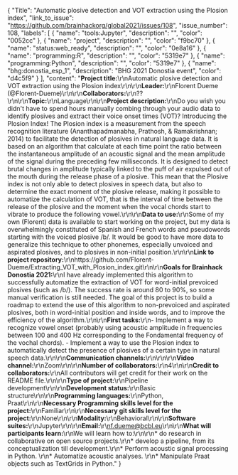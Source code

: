 {
  "Title": "Automatic plosive detection and VOT extraction using the Plosion index",
  "link_to_issue": "https://github.com/brainhackorg/global2021/issues/108",
  "issue_number": 108,
  "labels": [
    {
      "name": "tools:Jupyter",
      "description": "",
      "color": "0052cc"
    },
    {
      "name": "project",
      "description": "",
      "color": "f9bc70"
    },
    {
      "name": "status:web_ready",
      "description": "",
      "color": "0e8a16"
    },
    {
      "name": "programming:R",
      "description": "",
      "color": "5319e7"
    },
    {
      "name": "programming:Python",
      "description": "",
      "color": "5319e7"
    },
    {
      "name": "bhg:donostia_esp_1",
      "description": "BHG 2021 Donostia event",
      "color": "d4c5f9"
    }
  ],
  "content": "**Project title:**\r\nAutomatic plosive detection and VOT extraction using the Plosion index\r\n\r\n**Leader:**\r\nFlorent Dueme (@Florent-Dueme)\r\n\r\n**Collaborators:**\r\n??\r\n\r\n**Topic:**\r\nLanguage\r\n\r\n**Project description:**\r\nDo you wish you didn't have to spend hours manually combing through your audio data to identify plosives and extract their voice onset times (VOT)? Introducing the Plosion Index! The Plosion index is a measurement from the speech recognition literature (Ananthapadmanabha, Prathosh, & Ramakrishnan; 2014) to facilitate the detection of plosives in natural language data. It is based on an algorithm that calculate at each time point the ratio between the instantaneous amplitude of an acoustic signal and the mean amplitude of the signal during the preceding few milliseconds. It is designed to detect brutal changes in amplitude typically linked to the puff of air expulsed out of the mouth during the release phase of a plosive. This mean that the Plosive index is not only able to detect plosives in speech data, but also to determine the exact moment of the plosive release, making it possible to automatize the calculation of VOT, that is the interval of time between the release of the plosive and the moment when the vocal chords start to vibrate to produce the following vowel.\r\n\r\n**Data to use:**\r\nSome of my own (Florent) data is available to start working on the project, but my data is overwhelmingly constituted of Spanish and French words and pseudowords starting with the voiced plosive /b/. It would be good to have more data to generalize this technique to other phonemes, especially unvoiced and aspirated plosives, and to plosives in non-initial position.\r\n\r\n**Link to project repository:**\r\nhttps://github.com/Florent-Dueme/Extracting_VOT_with_Plosion_index.git\r\n\r\n**Goals for Brainhack Donostia 2021:**\r\nI have already implemented this algorithm to successfully automatize the extraction of VOT for word-initial prevoiced plosives (such as /b/). The success rate is around 80 to 90%, so some manual verification is still needed. The goal of this project is to build a roadmap to extend the use of this algorithm to non-prevoiced and aspirated plosives, both in word-initial position and inside words, and to improve the efficiency of the algorithm.\r\n\r\n**First tasks:**\r\n- Implement a way to recognize vowel onset (probably using acoustic amplitude in frequencies between 100 and 400 Hz corresponding to the Fondamental frequency of the vochal chords). - Implement a way to use the Plosion index to automatically detect the presence of plosives of a certain type in natural speech data.\r\n\r\n**Communication channels:**\r\n\r\n\r\n**Video channel:**\r\nZoom\r\n\r\n**Number of collaborators:**\r\n4\r\n\r\n**Credit to collaborators:**\r\nAll contributors will get credit for their work on the README file.\r\n\r\n**Type of project:**\r\nPipeline development\r\n\r\n**Development status:**\r\nBasic structure\r\n\r\n**Programming languages:**\r\nPython, Praat\r\n\r\n**Necessary Programming skills level for the project:**\r\nFamiliar\r\n\r\n**Necessary git skills level for the project:**\r\nNone\r\n\r\n**Modality:**\r\nBehavioral\r\n\r\n**Software suites:**\r\nJupyter\r\n\r\n**Email:**\r\nf.dueme@bcbl.eu\r\n\r\n**What will participants learn:**\r\nWe will learn how to:\r\n\r\n* do research in collaborative on open source projects.\r\n* develop a pipeline, from its conceptualization till development.\r\n* Perform acoustic signal processing in Python. \r\n* Automatize acoustic analyses. \r\n* Manipulate Praat objects such as TextGrids in Python."
}